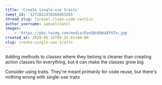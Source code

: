 ```yaml
---
title: 'Create single-use traits'
tweet_id: '1272822478260363265'
thread_slug: laravel-clean-code-tactics
author_username: samuelstancl
images:
    - 'https://pbs.twimg.com/media/Ean5BnEWkAEPUTe.jpg'
created_at: 2020-06-16T09:25:01+00:00
slug: create-single-use-traits
---
```


Adding methods to classes where they belong is cleaner than creating action classes for everything, but it can make the classes grow big

Consider using traits. They're meant *primarily* for code reuse, but there's nothing wrong with single-use traits